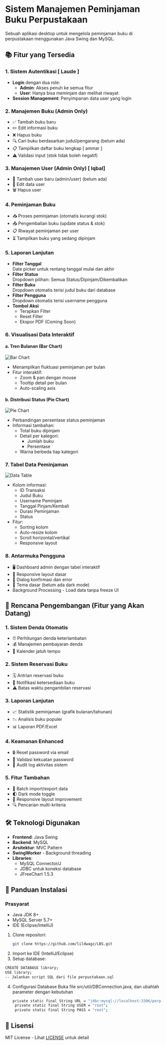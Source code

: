 # Sistem Manajemen Peminjaman Buku Perpustakaan

Sebuah aplikasi desktop untuk mengelola peminjaman buku di perpustakaan menggunakan Java Swing dan MySQL.

## 📚 Fitur yang Tersedia

### 1. Sistem Autentikasi [ Laude ]
- **Login** dengan dua role:
  - **Admin**: Akses penuh ke semua fitur
  - **User**: Hanya bisa meminjam dan melihat riwayat
- **Session Management**: Penyimpanan data user yang login

### 2. Manajemen Buku (Admin Only)
- ✅ Tambah buku baru
- ✏️ Edit informasi buku
- ❌ Hapus buku
- 🔍 Cari buku berdasarkan judul/pengarang (belum ada)
- 📋 Tampilkan daftar buku lengkap [ ammar ] 
- ⚠️ Validasi input (stok tidak boleh negatif)

### 3. Manajemen User (Admin Only)  [ Iqbal] 
- 👥 Tambah user baru (admin/user) (belum ada)
- 📝 Edit data user 
- 🗑️ Hapus user 

### 4. Peminjaman Buku
- 📥 Proses peminjaman (otomatis kurangi stok)
- 📤 Pengembalian buku (update status & stok)
- 📋 Riwayat peminjaman per user
- ⏳ Tampilkan buku yang sedang dipinjam
  
### 5. Laporan Lanjutan 
- **Filter Tanggal**  
  Date picker untuk rentang tanggal mulai dan akhir
- **Filter Status**  
  Dropdown pilihan: Semua Status/Dipinjam/Dikembalikan
- **Filter Buku**  
  Dropdown otomatis terisi judul buku dari database
- **Filter Pengguna**  
  Dropdown otomatis terisi username pengguna
- **Tombol Aksi**  
  - Terapkan Filter
  - Reset Filter
  - Ekspor PDF (Coming Soon)
### 6. **Visualisasi Data Interaktif**
#### a. Tren Bulanan (Bar Chart)
![Bar Chart](screenshots/bar-chart.png)
- Menampilkan fluktuasi peminjaman per bulan
- Fitur interaktif:
  - Zoom & pan dengan mouse
  - Tooltip detail per bulan
  - Auto-scaling axis

#### b. Distribusi Status (Pie Chart)
![Pie Chart](screenshots/pie-chart.png)
- Perbandingan persentase status peminjaman
- Informasi tambahan:
  - Total buku dipinjam
  - Detail per kategori:
    - Jumlah buku
    - Persentase
  - Warna berbeda tiap kategori

### 7. **Tabel Data Peminjaman**
![Data Table](screenshots/data-table.png)
- Kolom informasi:
  - ID Transaksi
  - Judul Buku
  - Username Peminjam
  - Tanggal Pinjam/Kembali
  - Durasi Peminjaman
  - Status
- Fitur:
  - Sorting kolom
  - Auto-resize kolom
  - Scroll horizontal/vertikal
  - Responsive layout
    
### 8. Antarmuka Pengguna
- 🖥️ Dashboard admin dengan tabel interaktif
- 📱 Responsive layout dasar
- 💬 Dialog konfirmasi dan error
- 🎨 Tema dasar (belum ada dark mode)
- Background Processing - Load data tanpa freeze UI

## 🚧 Rencana Pengembangan (Fitur yang Akan Datang)

### 1. Sistem Denda Otomatis
- ⏰ Perhitungan denda keterlambatan
- 💰 Manajemen pembayaran denda
- 📆 Kalender jatuh tempo

### 2. Sistem Reservasi Buku
- 🗓️ Antrian reservasi buku
- 🔔 Notifikasi ketersediaan buku
- ⚠️ Batas waktu pengambilan reservasi

### 3. Laporan Lanjutan
- 📈 Statistik peminjaman (grafik bulanan/tahunan)
- 📉 Analisis buku populer
- 📊 Laporan PDF/Excel

### 4. Keamanan Enhanced
- 🔒 Reset password via email
- 🔑 Validasi kekuatan password
- 📜 Audit log aktivitas sistem

### 5. Fitur Tambahan
- 🔄 Batch import/export data
- 🌓 Dark mode toggle
- 📱 Responsive layout improvement
- 🔍 Pencarian multi-kriteria

  
## 🛠️ Teknologi Digunakan
- **Frontend**: Java Swing
- **Backend**: MySQL
- **Arsitektur**: MVC Pattern
- **SwingWorker** - Background threading
- **Libraries**: 
  - MySQL Connector/J
  - JDBC untuk koneksi database
  - JFreeChart 1.5.3


## 🚀 Panduan Instalasi

### Prasyarat
- Java JDK 8+
- MySQL Server 5.7+
- IDE (Eclipse/IntelliJ)

1. Clone repositori:
   ```bash
   git clone https://github.com/lildwagz/LBS.git
   ```
2. Import ke IDE (IntelliJ/Eclipse)
3. Setup database:

```bash
CREATE DATABASE library;
USE library;
-- Jalankan script SQL dari file perpustakaan.sql
```

4. Configurasi Database
   Buka file src/util/DBConnection.java, dan ubahlah parameter dengan kebutuhan

   ```bash
   private static final String URL = "jdbc:mysql://localhost:3306/perpustakaan";
    private static final String USER = "root";
    private static final String PASS = "root";
   ```

## 📄 Lisensi
MIT License - Lihat [LICENSE](LICENSE) untuk detail
